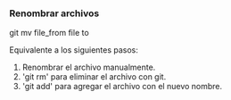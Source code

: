 ### Renombrar archivos

git mv file_from file to

Equivalente a los siguientes pasos:
1. Renombrar el archivo manualmente.
2. 'git rm' para eliminar el archivo con git.
3. 'git add' para agregar el archivo con el nuevo nombre.